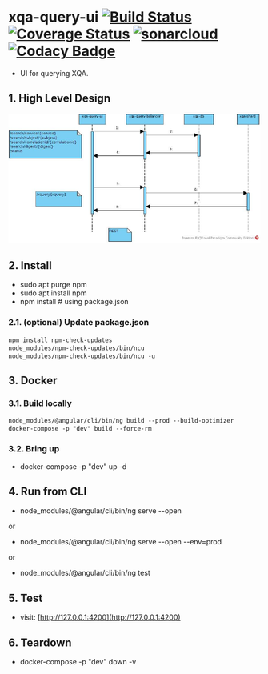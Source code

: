 # xqa-query-ui [![Build Status](https://travis-ci.org/jameshnsears/xqa-query-ui.svg?branch=master)](https://travis-ci.org/jameshnsears/xqa-query-ui) [![Coverage Status](https://coveralls.io/repos/github/jameshnsears/xqa-query-ui/badge.svg?branch=master)](https://coveralls.io/github/jameshnsears/xqa-query-ui?branch=master) [![sonarcloud](https://sonarcloud.io/api/project_badges/measure?project=jameshnsears_xqa-query-ui&metric=alert_status)](https://sonarcloud.io/dashboard?id=jameshnsears_xqa-query-ui) [![Codacy Badge](https://api.codacy.com/project/badge/Grade/a788ad26f4fb4d61b76e2321f85a3f2f)](https://www.codacy.com/app/jameshnsears/xqa-query-ui?utm_source=github.com&amp;utm_medium=referral&amp;utm_content=jameshnsears/xqa-query-ui&amp;utm_campaign=Badge_Grade)
* UI for querying XQA.

## 1. High Level Design
![High Level Design](uml/xqa-query-ui.jpg)

## 2. Install
* sudo apt purge npm
* sudo apt install npm
* npm install  # using package.json

### 2.1. (optional) Update package.json
```
npm install npm-check-updates
node_modules/npm-check-updates/bin/ncu
node_modules/npm-check-updates/bin/ncu -u
```

## 3. Docker
### 3.1. Build locally
```
node_modules/@angular/cli/bin/ng build --prod --build-optimizer
docker-compose -p "dev" build --force-rm
```

### 3.2. Bring up
* docker-compose -p "dev" up -d

## 4. Run from CLI
* node_modules/@angular/cli/bin/ng serve --open

or

* node_modules/@angular/cli/bin/ng serve --open --env=prod

or

* node_modules/@angular/cli/bin/ng test

## 5. Test
* visit: [http://127.0.0.1:4200](http://127.0.0.1:4200)

## 6. Teardown
* docker-compose -p "dev" down -v
